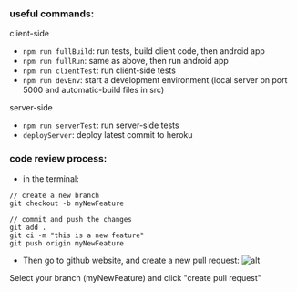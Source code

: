 ### useful commands:

client-side
- `npm run fullBuild`: run tests, build client code, then android app
- `npm run fullRun`: same as above, then run android app
- `npm run clientTest`: run client-side tests
- `npm run devEnv`: start a development environment (local server on port 5000 and automatic-build files in src)

server-side
- `npm run serverTest`: run server-side tests
- `deployServer`: deploy latest commit to heroku

### code review process:
- in the terminal:
```
// create a new branch
git checkout -b myNewFeature

// commit and push the changes
git add .
git ci -m "this is a new feature"
git push origin myNewFeature
```
- Then go to github website, and create a new pull request:
![alt](https://idratherbewriting.com/learnapidoc/images/github_new_pull_request.png)

Select your branch (myNewFeature) and click "create pull request"